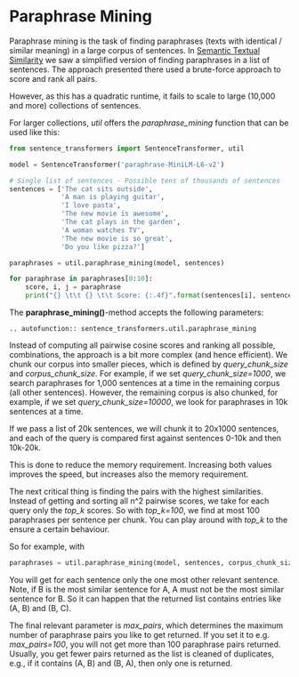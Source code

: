 # Paraphrase Mining

Paraphrase mining is the task of finding paraphrases (texts with identical / similar meaning) in a large corpus of sentences. In [Semantic Textual Similarity](../../../docs/usage/semantic_textual_similarity.md) we saw a simplified version of finding paraphrases in a list of sentences. The approach presented there used a brute-force approach to score and rank all pairs. 

However, as this has a quadratic runtime, it fails to scale to large (10,000 and more) collections of sentences.

For larger collections, *util* offers the *paraphrase_mining* function that can be used like this:
```python
from sentence_transformers import SentenceTransformer, util

model = SentenceTransformer('paraphrase-MiniLM-L6-v2')

# Single list of sentences - Possible tens of thousands of sentences
sentences = ['The cat sits outside',
             'A man is playing guitar',
             'I love pasta',
             'The new movie is awesome',
             'The cat plays in the garden',
             'A woman watches TV',
             'The new movie is so great',
             'Do you like pizza?']

paraphrases = util.paraphrase_mining(model, sentences)

for paraphrase in paraphrases[0:10]:
    score, i, j = paraphrase
    print("{} \t\t {} \t\t Score: {:.4f}".format(sentences[i], sentences[j], score))
```

The **paraphrase_mining()**-method accepts the following parameters:
```eval_rst
.. autofunction:: sentence_transformers.util.paraphrase_mining
```

Instead of computing all pairwise cosine scores and ranking all possible, combinations, the approach is a bit more complex (and hence efficient). We chunk our corpus into smaller pieces, which is defined by *query_chunk_size* and *corpus_chunk_size*. For example, if we set *query_chunk_size=1000*, we search paraphrases for 1,000 sentences at a time in the remaining corpus (all other sentences). However, the remaining corpus is also chunked, for example, if we set *query_chunk_size=10000*, we look for paraphrases in 10k sentences at a time.

If we pass a list of 20k sentences, we will chunk it to 20x1000 sentences, and each of the query is compared first against sentences 0-10k and then 10k-20k.

This is done to reduce the memory requirement. Increasing both values improves the speed, but increases also the memory requirement.


The next critical thing is finding the pairs with the highest similarities. Instead of getting and sorting all n^2 pairwise scores, we take for each query only the *top_k* scores. So with *top_k=100*, we find at most 100 paraphrases per sentence per chunk. You can play around with *top_k* to the ensure a certain behaviour.

So for example, with
```python
paraphrases = util.paraphrase_mining(model, sentences, corpus_chunk_size=len(sentences), top_k=1)
```

You will get for each sentence only the one most other relevant sentence. Note, if B is the most similar sentence for A, A must not be the most similar sentence for B. So it can happen that the returned list contains entries like (A, B) and (B, C).

The final relevant parameter is *max_pairs*, which determines the maximum number of paraphrase pairs you like to get returned. If you set it to e.g. *max_pairs=100*, you will not get more than 100 paraphrase pairs returned. Usually, you get fewer pairs returned as the list is cleaned of duplicates, e.g., if it contains (A, B) and (B, A), then only one is returned.
 
